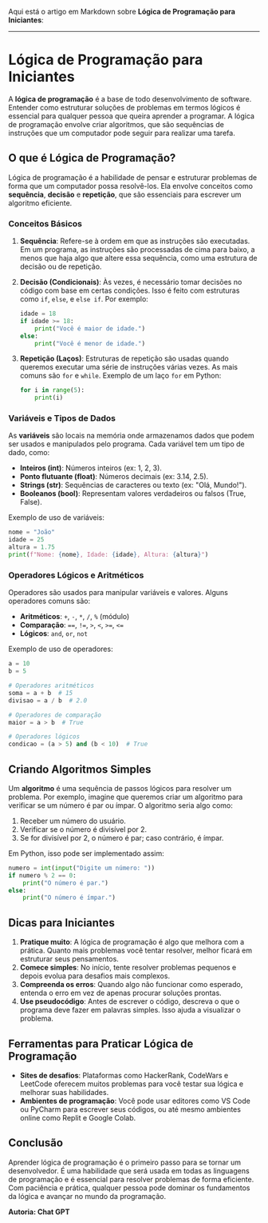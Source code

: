 Aqui está o artigo em Markdown sobre **Lógica de Programação para Iniciantes**:

---

# Lógica de Programação para Iniciantes

A **lógica de programação** é a base de todo desenvolvimento de software. Entender como estruturar soluções de problemas em termos lógicos é essencial para qualquer pessoa que queira aprender a programar. A lógica de programação envolve criar algoritmos, que são sequências de instruções que um computador pode seguir para realizar uma tarefa.

## O que é Lógica de Programação?

Lógica de programação é a habilidade de pensar e estruturar problemas de forma que um computador possa resolvê-los. Ela envolve conceitos como **sequência**, **decisão** e **repetição**, que são essenciais para escrever um algoritmo eficiente.

### Conceitos Básicos

1. **Sequência**: Refere-se à ordem em que as instruções são executadas. Em um programa, as instruções são processadas de cima para baixo, a menos que haja algo que altere essa sequência, como uma estrutura de decisão ou de repetição.

2. **Decisão (Condicionais)**: Às vezes, é necessário tomar decisões no código com base em certas condições. Isso é feito com estruturas como `if`, `else`, e `else if`. Por exemplo:

   ```python
   idade = 18
   if idade >= 18:
       print("Você é maior de idade.")
   else:
       print("Você é menor de idade.")
   ```

3. **Repetição (Laços)**: Estruturas de repetição são usadas quando queremos executar uma série de instruções várias vezes. As mais comuns são `for` e `while`. Exemplo de um laço `for` em Python:

   ```python
   for i in range(5):
       print(i)
   ```

### Variáveis e Tipos de Dados

As **variáveis** são locais na memória onde armazenamos dados que podem ser usados e manipulados pelo programa. Cada variável tem um tipo de dado, como:

- **Inteiros (int)**: Números inteiros (ex: 1, 2, 3).
- **Ponto flutuante (float)**: Números decimais (ex: 3.14, 2.5).
- **Strings (str)**: Sequências de caracteres ou texto (ex: "Olá, Mundo!").
- **Booleanos (bool)**: Representam valores verdadeiros ou falsos (True, False).

Exemplo de uso de variáveis:

```python
nome = "João"
idade = 25
altura = 1.75
print(f"Nome: {nome}, Idade: {idade}, Altura: {altura}")
```

### Operadores Lógicos e Aritméticos

Operadores são usados para manipular variáveis e valores. Alguns operadores comuns são:

- **Aritméticos**: `+`, `-`, `*`, `/`, `%` (módulo)
- **Comparação**: `==`, `!=`, `>`, `<`, `>=`, `<=`
- **Lógicos**: `and`, `or`, `not`

Exemplo de uso de operadores:

```python
a = 10
b = 5

# Operadores aritméticos
soma = a + b  # 15
divisao = a / b  # 2.0

# Operadores de comparação
maior = a > b  # True

# Operadores lógicos
condicao = (a > 5) and (b < 10)  # True
```

## Criando Algoritmos Simples

Um **algoritmo** é uma sequência de passos lógicos para resolver um problema. Por exemplo, imagine que queremos criar um algoritmo para verificar se um número é par ou ímpar. O algoritmo seria algo como:

1. Receber um número do usuário.
2. Verificar se o número é divisível por 2.
3. Se for divisível por 2, o número é par; caso contrário, é ímpar.

Em Python, isso pode ser implementado assim:

```python
numero = int(input("Digite um número: "))
if numero % 2 == 0:
    print("O número é par.")
else:
    print("O número é ímpar.")
```

## Dicas para Iniciantes

1. **Pratique muito**: A lógica de programação é algo que melhora com a prática. Quanto mais problemas você tentar resolver, melhor ficará em estruturar seus pensamentos.
2. **Comece simples**: No início, tente resolver problemas pequenos e depois evolua para desafios mais complexos.
3. **Compreenda os erros**: Quando algo não funcionar como esperado, entenda o erro em vez de apenas procurar soluções prontas.
4. **Use pseudocódigo**: Antes de escrever o código, descreva o que o programa deve fazer em palavras simples. Isso ajuda a visualizar o problema.

## Ferramentas para Praticar Lógica de Programação

- **Sites de desafios**: Plataformas como HackerRank, CodeWars e LeetCode oferecem muitos problemas para você testar sua lógica e melhorar suas habilidades.
- **Ambientes de programação**: Você pode usar editores como VS Code ou PyCharm para escrever seus códigos, ou até mesmo ambientes online como Replit e Google Colab.

## Conclusão

Aprender lógica de programação é o primeiro passo para se tornar um desenvolvedor. É uma habilidade que será usada em todas as linguagens de programação e é essencial para resolver problemas de forma eficiente. Com paciência e prática, qualquer pessoa pode dominar os fundamentos da lógica e avançar no mundo da programação.

**Autoria: Chat GPT**
